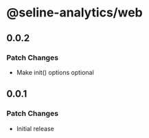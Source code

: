 # @seline-analytics/web

## 0.0.2

### Patch Changes

- Make init() options optional

## 0.0.1

### Patch Changes

- Initial release
